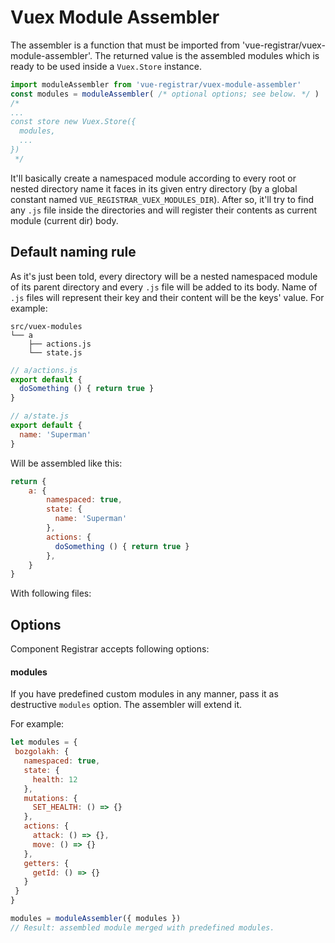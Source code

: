 # Vuex Module Assembler

The assembler is a function that must be imported from 'vue-registrar/vuex-module-assembler'. The returned value is the assembled modules which is ready to be used inside a `Vuex.Store` instance.
```javascript
import moduleAssembler from 'vue-registrar/vuex-module-assembler'
const modules = moduleAssembler( /* optional options; see below. */ )
/*
...
const store new Vuex.Store({
  modules,
  ...
})
 */
```

It'll basically create a namespaced module according to every root or nested directory name it faces in its given entry directory (by a global constant named `VUE_REGISTRAR_VUEX_MODULES_DIR`). After so, it'll try to find any `.js` file inside the directories and will register their contents as current module (current dir) body.

## Default naming rule
As it's just been told, every directory will be a nested namespaced module of its parent directory and every `.js` file will be added to its body. Name of `.js` files will represent their key and their content will be the keys' value. For example:
```
src/vuex-modules
└── a
    ├── actions.js
    └── state.js
```

```javascript
// a/actions.js
export default {
  doSomething () { return true }
}
```

```javascript
// a/state.js
export default {
  name: 'Superman'
}
```

Will be assembled like this:
```javascript
return {
    a: {
        namespaced: true,
        state: {
          name: 'Superman'
        },
        actions: {
          doSomething () { return true }
        },
    }
}
```

With following files:

## Options

Component Registrar accepts following options:

#### modules
If you have predefined custom modules in any manner, pass it as destructive `modules` option. The assembler will extend it.

For example:
 ```javascript
let modules = {
  bozgolakh: {
    namespaced: true,
    state: {
      health: 12
    },
    mutations: {
      SET_HEALTH: () => {}
    },
    actions: {
      attack: () => {},
      move: () => {}
    },
    getters: {
      getId: () => {}
    }
  }
}

modules = moduleAssembler({ modules })
// Result: assembled module merged with predefined modules.
```